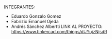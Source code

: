 INTEGRANTES:
- Eduardo Gonzalo Gomez
- Fabrizio Emanuel Ojeda
- Andrés Sánchez Albertti
LINK AL PROYECTO: https://www.tinkercad.com/things/dUYujzNjsdR
